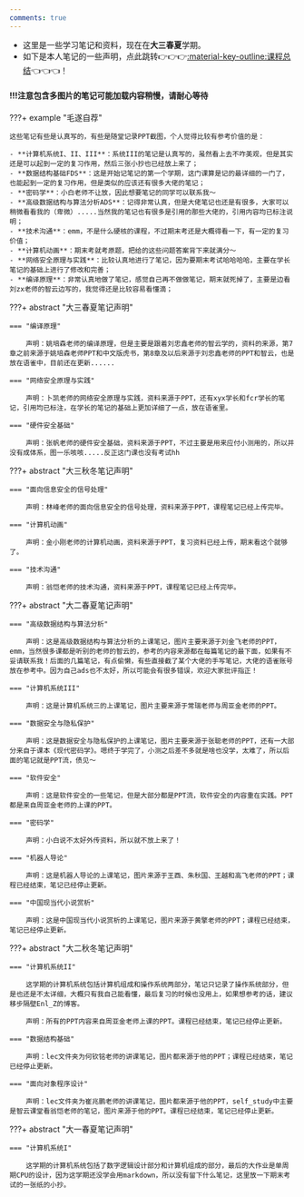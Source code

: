 ```yaml
---
comments: true
---
```

- 这里是一些学习笔记和资料，现在在**大三春夏**学期。
- 如下是本人笔记的一些声明，点此跳转👉👉👉[:material-key-outline:课程总结](./课程总结/index.md)👈👈👈！

#### !!!注意包含多图片的笔记可能加载内容稍慢，请耐心等待

???+ example "毛遂自荐"

    这些笔记有些是认真写的，有些是随堂记录PPT截图，个人觉得比较有参考价值的是：

    - **计算机系统I、II、III**：系统III的笔记是认真写的，虽然看上去不咋美观，但是其实还是可以起到一定的复习作用，然后三张小抄也已经放上来了；
    - **数据结构基础FDS**：这是开始记笔记的第一个学期，这门课算是记的最详细的一门了，也能起到一定的复习作用，但是类似的应该还有很多大佬的笔记；
    - **密码学**：小白老师不让放，因此想要笔记的同学可以联系我～
    - **高级数据结构与算法分析ADS**：记得非常认真，但是大佬笔记也还是有很多，大家可以稍微看看我的（卑微）.....当然我的笔记也有很多是引用的那些大佬的，引用内容均已标注说明；
    - **技术沟通**：emm，不是什么硬核的课程，不过期末考还是大概得看一下，有一定的复习价值；
    - **计算机动画**：期末考就考原题，把给的这些问题答案背下来就满分～
    - **网络安全原理与实践**：比较认真地进行了笔记，因为要期末考试哈哈哈哈，主要在学长笔记的基础上进行了修改和完善；
    - **编译原理**：非常认真地做了笔记，感觉自己再不做做笔记，期末就死掉了，主要是边看刘zx老师的智云边写的，我觉得还是比较容易看懂滴；

???+ abstract "大三春夏笔记声明"

    === "编译原理"

        声明：姚培森老师的编译原理，但是主要是跟着刘忠鑫老师的智云学的，资料的来源，第7章之前来源于姚培森老师PPT和中文版虎书，第8章及以后来源于刘忠鑫老师的PPT和智云，也是放在语雀中，目前还在更新......

    === "网络安全原理与实践"

        声明：卜凯老师的网络安全原理与实践，资料来源于PPT，还有xyx学长和fcr学长的笔记，引用均已标注，在学长的笔记的基础上更加详细了一点，放在语雀里。

    === "硬件安全基础"

        声明：张帆老师的硬件安全基础，资料来源于PPT，不过主要是用来应付小测用的，所以并没有成体系，图一乐咳咳.....反正这门课也没有考试hh

???+ abstract "大三秋冬笔记声明"

    === "面向信息安全的信号处理"

        声明：林峰老师的面向信息安全的信号处理，资料来源于PPT，课程笔记已经上传完毕。

    === "计算机动画"

        声明：金小刚老师的计算机动画，资料来源于PPT，复习资料已经上传，期末看这个就够了。
    
    === "技术沟通"

        声明：翁恺老师的技术沟通，资料来源于PPT，课程笔记已经上传完毕。

???+ abstract "大二春夏笔记声明"

    === "高级数据结构与算法分析"

        声明：这是高级数据结构与算法分析的上课笔记，图片主要来源于刘金飞老师的PPT，emm，当然很多课都是听别的老师的智云的，参考的内容来源都在每篇笔记的最下面，如果有不妥请联系我！后面的几篇笔记，有点偷懒，有些直接截了某个大佬的手写笔记，大佬的语雀账号放在参考中。因为自己ads也不太好，所以可能会有很多错误，欢迎大家批评指正！

    === "计算机系统III"

        声明：这是计算机系统三的上课笔记，图片主要来源于常瑞老师与周亚金老师的PPT。

    === "数据安全与隐私保护"

        声明：这是数据安全与隐私保护的上课笔记，图片主要来源于张聪老师的PPT，还有一大部分来自于课本《现代密码学》。嗯终于学完了，小测之后差不多就是啥也没学，太难了，所以后面的笔记就是PPT流，债见～

    === "软件安全"

        声明：这是软件安全的一些笔记，但是大部分都是PPT流，软件安全的内容重在实践。PPT都是来自周亚金老师的上课的PPT。

    === "密码学"

        声明：小白说不太好外传资料，所以就不放上来了！

    === "机器人导论"

        声明：这是机器人导论的上课笔记，图片来源于王酉、朱秋国、王越和高飞老师的PPT；课程已经结束，笔记已经停止更新。

    === "中国现当代小说赏析"

        声明：这是中国现当代小说赏析的上课笔记，图片来源于黄擎老师的PPT；课程已经结束，笔记已经停止更新。

???+ abstract "大二秋冬笔记声明"

    === "计算机系统II"

        这学期的计算机系统包括计算机组成和操作系统两部分，笔记只记录了操作系统部分，但是也还是不太详细，大概只有我自己能看懂，最后复习的时候也没用上，如果想参考的话，建议移步隔壁Enl_Z的博客。

        声明：所有的PPT内容来自周亚金老师上课的PPT。课程已经结束，笔记已经停止更新。

    === "数据结构基础"

        声明：lec文件夹为何钦铭老师的讲课笔记，图片都来源于他的PPT；课程已经结束，笔记已经停止更新。

    === "面向对象程序设计"

        声明：lec文件夹为崔兆鹏老师的讲课笔记，图片都来源于他的PPT，self_study中主要是智云课堂看翁恺老师的笔记，图片来源于他的PPT。课程已经结束，笔记已经停止更新。

???+ abstract "大一春夏笔记声明"

    === "计算机系统I"

        这学期的计算机系统包括了数字逻辑设计部分和计算机组成的部分，最后的大作业是单周期CPU的设计，因为这学期还没学会用markdown，所以没有留下什么笔记，这里放一下期末考试的一张纸的小抄。

<!-- <hr>
<span id="busuanzi_container_page_pv"><font size="3" color="grey">本文总阅读量<span id="busuanzi_value_page_pv"></span>次</font></span>
<br/> -->